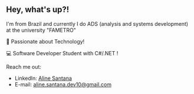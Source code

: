 ## Hey, what's up?! 

I'm from Brazil and currently I do ADS (analysis and systems development) at the university "FAMETRO"
<p>🌟 Passionate about Technology!</p>
<p>💻 Software Developer Student with C#/.NET !</p>

Reach me out:
* LinkedIn: [Aline Santana](https://www.linkedin.com/in/aline-sousa-santana-131535256/)
* E-mail: aline.santana.dev10@gmail.com
